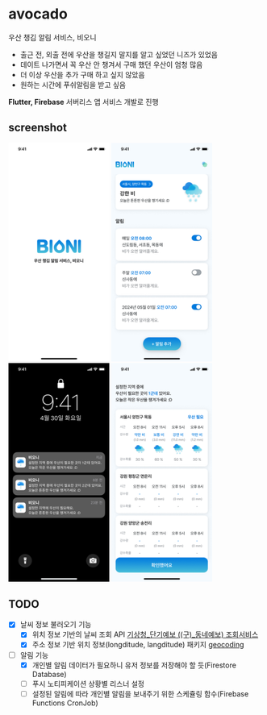 # avocado

우산 챙김 알림 서비스, 비오니
- 출근 전, 외출 전에 우산을 챙길지 말지를 알고 싶었던 니즈가 있었음
- 데이트 나가면서 꼭 우산 안 챙겨서 구매 했던 우산이 엄청 많음
- 더 이상 우산을 추가 구매 하고 싶지 않았음
- 원하는 시간에 푸쉬알림을 받고 싶음

<b>Flutter, Firebase</b> 서버리스 앱 서비스 개발로 진행

## screenshot
<div>
  <img src="https://github.com/CHOISHO/avocado/blob/master/assets/images/splash.jpg" width="200"/>
  <img src="https://github.com/CHOISHO/avocado/blob/master/assets/images/home.jpg" width="200"/>
  <img src="https://github.com/CHOISHO/avocado/blob/master/assets/images/push.jpg" width="200"/>
  <img src="https://github.com/CHOISHO/avocado/blob/master/assets/images/push_detail.jpg" width="200"/>  
</div>

## TODO
- [x] 날씨 정보 불러오기 기능 
  - [x] 위치 정보 기반의 날씨 조회 API
    [기상청_단기예보 ((구)_동네예보) 조회서비스](https://www.data.go.kr/data/15084084/openapi.do)
  - [x] 주소 정보 기반 위치 정보(longditude, langditude) 패키지
    [geocoding](https://pub.dev/packages/geocoding)
- [ ] 알림 기능
  - [x] 개인별 알림 데이터가 필요하니 유저 정보를 저장해야 할 듯(Firestore Database)
  - [ ] 푸시 노티피케이션 상황별 리스너 설정
  - [ ] 설정된 알림에 따라 개인별 알림을 보내주기 위한 스케쥴링 함수(Firebase Functions CronJob)
